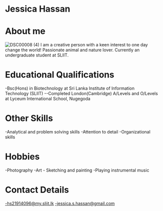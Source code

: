 # **Jessica Hassan**

# **About me**

![DSC00008 (4)](https://user-images.githubusercontent.com/90723534/135531621-9fac4919-9aad-46cf-8f02-bea501c9b587.jpg)
I am a creative person with a keen interest to one day change the world! Passionate animal and nature lover. Currently an undergraduate student at SLIIT.

# **Educational Qualifications**

-Bsc(Hons) in Biotechnology at Sri Lanka Institute of Information Technology (SLIIT)
--Completed London(Cambridge) A/Levels and O/Levels at Lyceum International School, Nugegoda

# **Other Skills**

-Analytical and problem solving skills
-Attention to detail
-Organizational skills

# **Hobbies**

-Photography
-Art - Sketching and painting
-Playing instrumental music

# **Contact Details**

-hs21914096@my.sliit.lk
-jessica.s.hassan@gmail.com

